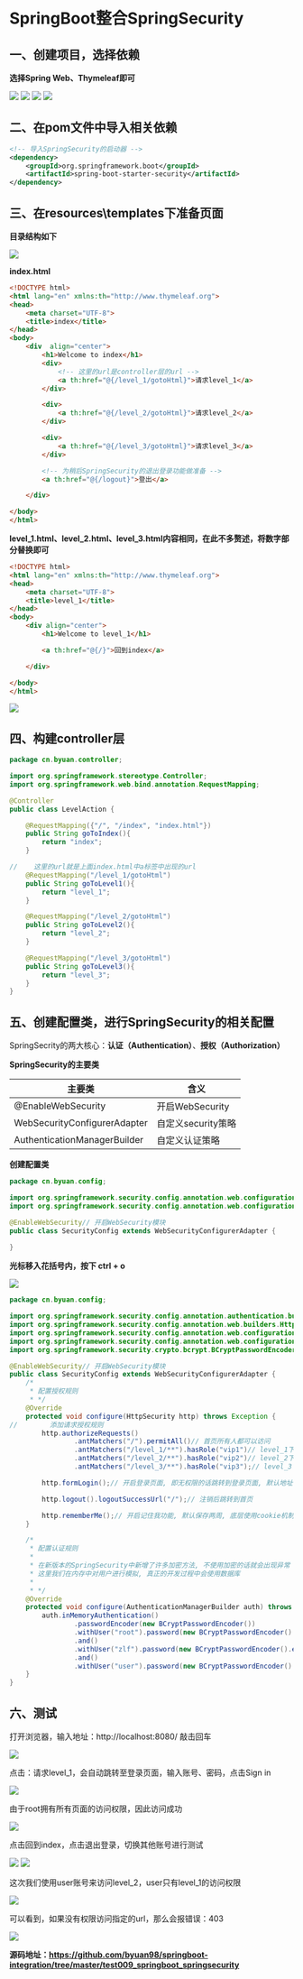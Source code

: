 # SpringBoot整合SpringSecurity

## 一、创建项目，选择依赖

**选择Spring Web、Thymeleaf即可**

![](https://img2020.cnblogs.com/blog/1908772/202107/1908772-20210710153230287-685032638.png)
![](https://img2020.cnblogs.com/blog/1908772/202107/1908772-20210710153232714-1261187010.png)
![](https://img2020.cnblogs.com/blog/1908772/202107/1908772-20210710153459338-1108295273.png)
![](https://img2020.cnblogs.com/blog/1908772/202107/1908772-20210710153243048-721916923.png)

## 二、在pom文件中导入相关依赖

~~~xml
<!-- 导入SpringSecurity的启动器 -->
<dependency>
    <groupId>org.springframework.boot</groupId>
    <artifactId>spring-boot-starter-security</artifactId>
</dependency>
~~~

## 三、在resources\templates下准备页面

**目录结构如下**

![](https://img2020.cnblogs.com/blog/1908772/202107/1908772-20210710153951862-1965681962.png)

**index.html**

~~~html
<!DOCTYPE html>
<html lang="en" xmlns:th="http://www.thymeleaf.org">
<head>
    <meta charset="UTF-8">
    <title>index</title>
</head>
<body>
    <div  align="center">
        <h1>Welcome to index</h1>
        <div>
            <!-- 这里的url是controller层的url -->
            <a th:href="@{/level_1/gotoHtml}">请求level_1</a>
        </div>

        <div>
            <a th:href="@{/level_2/gotoHtml}">请求level_2</a>
        </div>

        <div>
            <a th:href="@{/level_3/gotoHtml}">请求level_3</a>
        </div>

        <!-- 为稍后SpringSecurity的退出登录功能做准备 -->
        <a th:href="@{/logout}">登出</a>

    </div>

</body>
</html>
~~~

**level_1.html、level_2.html、level_3.html内容相同，在此不多赘述，将数字部分替换即可**

~~~html
<!DOCTYPE html>
<html lang="en" xmlns:th="http://www.thymeleaf.org">
<head>
    <meta charset="UTF-8">
    <title>level_1</title>
</head>
<body>
    <div align="center">
        <h1>Welcome to level_1</h1>

        <a th:href="@{/}">回到index</a>

    </div>

</body>
</html>
~~~

![](https://img2020.cnblogs.com/blog/1908772/202107/1908772-20210710154641504-1383631562.png)

## 四、构建controller层

~~~java
package cn.byuan.controller;

import org.springframework.stereotype.Controller;
import org.springframework.web.bind.annotation.RequestMapping;

@Controller
public class LevelAction {

    @RequestMapping({"/", "/index", "index.html"})
    public String goToIndex(){
        return "index";
    }

//    这里的url就是上面index.html中a标签中出现的url    
    @RequestMapping("/level_1/gotoHtml")
    public String goToLevel1(){
        return "level_1";
    }

    @RequestMapping("/level_2/gotoHtml")
    public String goToLevel2(){
        return "level_2";
    }

    @RequestMapping("/level_3/gotoHtml")
    public String goToLevel3(){
        return "level_3";
    }
}

~~~

## 五、创建配置类，进行SpringSecurity的相关配置

SpringSecrity的两大核心：**认证（Authentication）**、**授权（Authorization）**

**SpringSecurity的主要类**

| 主要类                       | 含义               |
| ---------------------------- | ------------------ |
| @EnableWebSecurity           | 开启WebSecurity    |
| WebSecurityConfigurerAdapter | 自定义security策略 |
| AuthenticationManagerBuilder | 自定义认证策略     |

**创建配置类**

~~~java
package cn.byuan.config;

import org.springframework.security.config.annotation.web.configuration.EnableWebSecurity;
import org.springframework.security.config.annotation.web.configuration.WebSecurityConfigurerAdapter;

@EnableWebSecurity// 开启WebSecurity模块
public class SecurityConfig extends WebSecurityConfigurerAdapter {
    
}
~~~

**光标移入花括号内，按下 ctrl + o**

![](https://img2020.cnblogs.com/blog/1908772/202107/1908772-20210710160446988-682878812.png)

~~~java
package cn.byuan.config;

import org.springframework.security.config.annotation.authentication.builders.AuthenticationManagerBuilder;
import org.springframework.security.config.annotation.web.builders.HttpSecurity;
import org.springframework.security.config.annotation.web.configuration.EnableWebSecurity;
import org.springframework.security.config.annotation.web.configuration.WebSecurityConfigurerAdapter;
import org.springframework.security.crypto.bcrypt.BCryptPasswordEncoder;

@EnableWebSecurity// 开启WebSecurity模块
public class SecurityConfig extends WebSecurityConfigurerAdapter {
    /*
     * 配置授权规则
     * */
    @Override
    protected void configure(HttpSecurity http) throws Exception {
//        添加请求授权规则
        http.authorizeRequests()
                .antMatchers("/").permitAll()// 首页所有人都可以访问
                .antMatchers("/level_1/**").hasRole("vip1")// level_1下的所有请求, vip1用户才可以访问
                .antMatchers("/level_2/**").hasRole("vip2")// level_2下的所有请求, vip2用户才可以访问
                .antMatchers("/level_3/**").hasRole("vip3");// level_3下的所有请求, vip3用户才可以访问

        http.formLogin();// 开启登录页面, 即无权限的话跳转到登录页面, 默认地址: /login, 这是为了有人直接访问权限范围内某一url

        http.logout().logoutSuccessUrl("/");// 注销后跳转到首页

        http.rememberMe();// 开启记住我功能, 默认保存两周, 底层使用cookie机制实现
    }

    /*
     * 配置认证规则
     *
     * 在新版本的SpringSecurity中新增了许多加密方法, 不使用加密的话就会出现异常
     * 这里我们在内存中对用户进行模拟, 真正的开发过程中会使用数据库
     *
     * */
    @Override
    protected void configure(AuthenticationManagerBuilder auth) throws Exception {
        auth.inMemoryAuthentication()
                .passwordEncoder(new BCryptPasswordEncoder())
                .withUser("root").password(new BCryptPasswordEncoder().encode("root")).roles("vip1", "vip2", "vip3")
                .and()
                .withUser("zlf").password(new BCryptPasswordEncoder().encode("zlf")).roles("vip1", "vip2")
                .and()
                .withUser("user").password(new BCryptPasswordEncoder().encode("user")).roles("vip1");
    }
}

~~~

## 六、测试

打开浏览器，输入地址：http://localhost:8080/ 敲击回车

![](https://img2020.cnblogs.com/blog/1908772/202107/1908772-20210710160924554-2072235300.png)

点击：请求level_1，会自动跳转至登录页面，输入账号、密码，点击Sign in

![](https://img2020.cnblogs.com/blog/1908772/202107/1908772-20210710161219812-1505432078.png)

由于root拥有所有页面的访问权限，因此访问成功

![](https://img2020.cnblogs.com/blog/1908772/202107/1908772-20210710161415385-802520573.png)

点击回到index，点击退出登录，切换其他账号进行测试

![](https://img2020.cnblogs.com/blog/1908772/202107/1908772-20210710161537902-1138926258.png)
![](https://img2020.cnblogs.com/blog/1908772/202107/1908772-20210710161539939-354996649.png)

这次我们使用user账号来访问level_2，user只有level_1的访问权限

![](https://img2020.cnblogs.com/blog/1908772/202107/1908772-20210710161739979-1238777055.png)

可以看到，如果没有权限访问指定的url，那么会报错误：403

![](https://img2020.cnblogs.com/blog/1908772/202107/1908772-20210710161859321-245781491.png)



**源码地址：https://github.com/byuan98/springboot-integration/tree/master/test009_springboot_springsecurity**